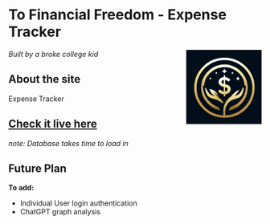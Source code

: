 # To Financial Freedom - Expense Tracker

*Built by a broke college kid* 
<img src="frontend/src/img/financialfreedom2.png" align="right" width="150">
## About the site
Expense Tracker  

## [Check it live here](https://tofinancialfreedom.vercel.app/) 
*note: Database takes time to load in*

## Future Plan

**To add:**
- Individual User login authentication
- ChatGPT graph analysis
